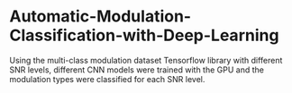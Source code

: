 # Automatic-Modulation-Classification-with-Deep-Learning
Using the multi-class modulation dataset Tensorflow library with different SNR levels, different CNN models were trained with the GPU and the modulation types were classified for each SNR level.
